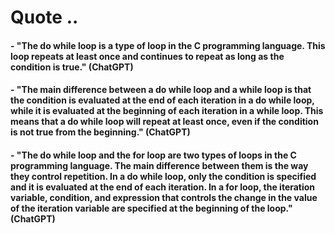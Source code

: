 # Quote ..

#### - "The do while loop is a type of loop in the C programming language. This loop repeats at least once and continues to repeat as long as the condition is true." (ChatGPT)

#### - "The main difference between a do while loop and a while loop is that the condition is evaluated at the end of each iteration in a do while loop, while it is evaluated at the beginning of each iteration in a while loop. This means that a do while loop will repeat at least once, even if the condition is not true from the beginning." (ChatGPT)

#### - "The do while loop and the for loop are two types of loops in the C programming language. The main difference between them is the way they control repetition. In a do while loop, only the condition is specified and it is evaluated at the end of each iteration. In a for loop, the iteration variable, condition, and expression that controls the change in the value of the iteration variable are specified at the beginning of the loop." (ChatGPT)
